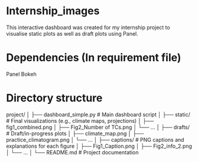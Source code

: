 # Internship_images
This interactive dashboard was created for my internship project to visualise static plots as well as draft plots using Panel.

# Dependencies (In requirement file)
Panel
Bokeh


# Directory structure
project/
│
├── dashboard_simple.py         # Main dashboard script
│
├── static/                     # Final visualizations (e.g., climate maps, projections)
│   ├── fig1_combined.png
│   ├── Fig2_Number of TCs.png
│   └── ...
│
├── drafts/                     # Draft/in-progress plots
│   ├── climate_map.png
│   ├── practice_climatogram.png
│   └── ...
│
├── captions/                   # PNG captions and explanations for each figure
│   ├── Fig1_Caption.png
│   ├── Fig2_info_2.png
│   └── ...
│
└── README.md                   # Project documentation